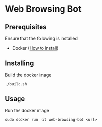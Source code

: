 # Web Browsing Bot

## Prerequisites
Ensure that the following is installed
* Docker ([How to install](https://docs.docker.com/install/ "https://docs.docker.com/install/"))

## Installing
Build the docker image
```
./build.sh
```

## Usage
Run the docker image
```
sudo docker run -it web-browsing-bot <url>
```
